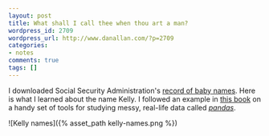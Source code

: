 ```yaml
---
layout: post
title: What shall I call thee when thou art a man?
wordpress_id: 2709
wordpress_url: http://www.danallan.com/?p=2709
categories:
- notes
comments: true
tags: []
---
```

I downloaded Social Security Administration's [record of baby names](http://www.ssa.gov/oact/babynames/limits.html). Here is what I learned about the name Kelly. I followed an example in [this book](http://shop.oreilly.com/product/0636920023784.do) on a handy set of tools for studying messy, real-life data called [_pandas_](http://pandas.pydata.org/).

![Kelly names]({% asset_path kelly-names.png %})
